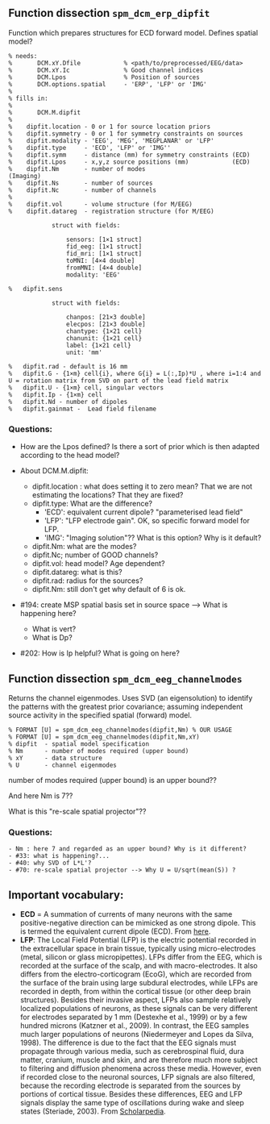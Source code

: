 ## Function dissection `spm_dcm_erp_dipfit`

Function which prepares structures for ECD forward model. Defines spatial model?

```
% needs:
%       DCM.xY.Dfile 			% <path/to/preprocessed/EEG/data>
%       DCM.xY.Ic				% Good channel indices
%       DCM.Lpos				% Position of sources
%       DCM.options.spatial     - 'ERP', 'LFP' or 'IMG'
%
% fills in:
%
%       DCM.M.dipfit
%
%    dipfit.location - 0 or 1 for source location priors
%    dipfit.symmetry - 0 or 1 for symmetry constraints on sources
%    dipfit.modality - 'EEG', 'MEG', 'MEGPLANAR' or 'LFP'
%    dipfit.type     - 'ECD', 'LFP' or 'IMG''
%    dipfit.symm     - distance (mm) for symmetry constraints (ECD)
%    dipfit.Lpos     - x,y,z source positions (mm)            (ECD)
%    dipfit.Nm       - number of modes                        (Imaging)
%    dipfit.Ns       - number of sources
%    dipfit.Nc       - number of channels
%
%    dipfit.vol      - volume structure (for M/EEG)
%    dipfit.datareg  - registration structure (for M/EEG)

  			struct with fields:

     			sensors: [1×1 struct]
     			fid_eeg: [1×1 struct]
     			fid_mri: [1×1 struct]
       			toMNI: [4×4 double]
     			fromMNI: [4×4 double]
    			modality: 'EEG'

%	dipfit.sens

  			struct with fields:

     			chanpos: [21×3 double]
     			elecpos: [21×3 double]
    			chantype: {1×21 cell}
    			chanunit: {1×21 cell}
       			label: {1×21 cell}
        		unit: 'mm'

%	dipfit.rad - default is 16 mm
% 	dipfit.G - {1×m} cell{i}, where G{i} = L(:,Ip)*U , where i=1:4 and U = rotation matrix from SVD on part of the lead field matrix
% 	dipfit.U - {1×m} cell, singular vectors
% 	dipfit.Ip - {1×m} cell
% 	dipfit.Nd - number of dipoles
% 	dipfit.gainmat -  Lead field filename

```

### Questions:
- How are the Lpos defined? Is there a sort of prior which is then adapted according to the head model?

- About DCM.M.dipfit:
	- dipfit.location : what does setting it to zero mean? That we are not estimating the locations? That they are fixed?
	- dipfit.type: What are the difference?
		- 'ECD': equivalent current dipole? "parameterised lead field"
		- 'LFP': "LFP electrode gain". OK, so specific forward model for LFP.
		- 'IMG': "Imaging solution"?? What is this option? Why is it default?
	- dipfit.Nm: what are the modes?
	- dipfit.Nc; number of GOOD channels?
	- dipfit.vol: head model? Age dependent?
	- dipfit.datareg: what is this?
	- dipfit.rad: radius for the sources?
	- dipfit.Nm: still don't get why default of 6 is ok.
- #194: create MSP spatial basis set in source space --> What is happening here?
	- What is vert?
	- What is Dp?
- #202: How is Ip helpful? What is going on here?



## Function dissection `spm_dcm_eeg_channelmodes`
Returns the channel eigenmodes.
Uses SVD (an eigensolution) to identify the patterns with the greatest prior covariance; assuming independent source activity in the specified spatial (forward) model. 

```
% FORMAT [U] = spm_dcm_eeg_channelmodes(dipfit,Nm) % OUR USAGE
% FORMAT [U] = spm_dcm_eeg_channelmodes(dipfit,Nm,xY)
% dipfit  - spatial model specification
% Nm      - number of modes required (upper bound)
% xY      - data structure
% U       - channel eigenmodes
```

number of modes required (upper bound) is an upper bound??

And here Nm is 7??

What is this "re-scale spatial projector"??

### Questions:
	- Nm : here 7 and regarded as an upper bound? Why is it different?
	- #33: what is happening?...
	- #40: why SVD of L*L'?
	- #70: re-scale spatial projector --> Why U = U/sqrt(mean(S)) ?

## Important vocabulary:
- **ECD** = A summation of currents of many neurons with the same positive-negative direction can be mimicked as one strong dipole. This is termed the equivalent current dipole (ECD). From [here](https://link.springer.com/referenceworkentry/10.1007%2F978-3-540-29805-2_1361).
- **LFP**: The Local Field Potential (LFP) is the electric potential recorded in the extracellular space in brain tissue, typically using micro-electrodes (metal, silicon or glass micropipettes). LFPs differ from the EEG, which is recorded at the surface of the scalp, and with macro-electrodes. It also differs from the electro-corticogram (EcoG), which are recorded from the surface of the brain using large subdural electrodes, while LFPs are recorded in depth, from within the cortical tissue (or other deep brain structures).
Besides their invasive aspect, LFPs also sample relatively localized populations of neurons, as these signals can be very different for electrodes separated by 1 mm (Destexhe et al., 1999) or by a few hundred microns (Katzner et al., 2009). In contrast, the EEG samples much larger populations of neurons (Niedermeyer and Lopes da Silva, 1998). The difference is due to the fact that the EEG signals must propagate through various media, such as cerebrospinal fluid, dura matter, cranium, muscle and skin, and are therefore much more subject to filtering and diffusion phenomena across these media. However, even if recorded close to the neuronal sources, LFP signals are also filtered, because the recording electrode is separated from the sources by portions of cortical tissue. Besides these differences, EEG and LFP signals display the same type of oscillations during wake and sleep states (Steriade, 2003). From [Scholarpedia](http://scholarpedia.org/article/Local_field_potential).